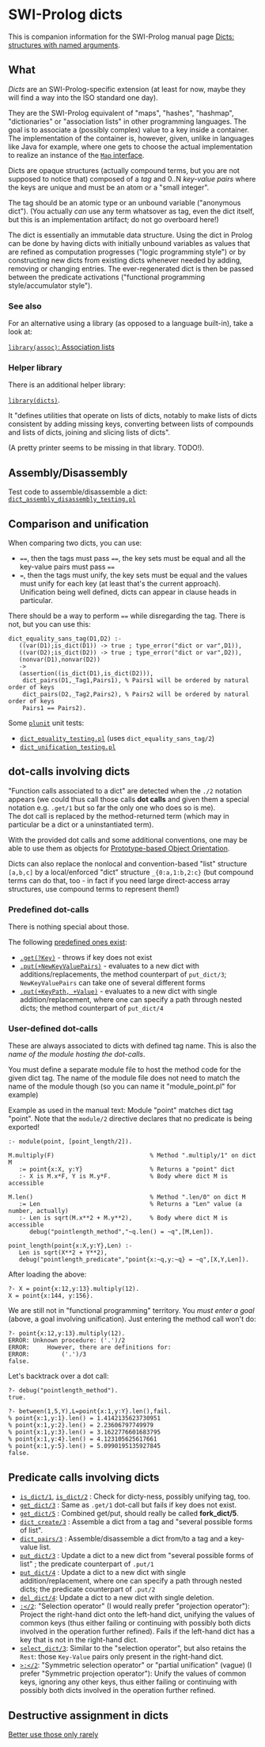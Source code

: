 # SWI-Prolog dicts

This is companion information for the SWI-Prolog manual page [Dicts: structures with named arguments](https://eu.swi-prolog.org/pldoc/man?section=bidicts).

## What

_Dicts_ are an SWI-Prolog-specific extension (at least for now, maybe they will find a way into the ISO standard one day).

They are the SWI-Prolog equivalent of "maps", "hashes", "hashmap", "dictionaries" or "association lists" in other programming languages.
The goal is to associate a (possibly complex) value to a key inside a container. The implementation of the container is, however, given,
unlike in languages like Java for example, where one gets to choose the actual implementation to realize an instance of the
[`Map` interface](https://docs.oracle.com/en/java/javase/14/docs/api/java.base/java/util/Map.html).

Dicts are opaque structures (actually compound terms, but you are not supposed to notice that) composed of
a _tag_ and 0..N _key-value pairs_ where the keys are unique and must be an atom or a "small integer". 

The tag should be an atomic type or an unbound variable ("anonymous dict"). (You actually _can_ use any term whatsover
as tag, even the dict itself, but this is an implementation artifact; do not go overboard here!)

The dict is essentially an immutable data structure. Using the dict in Prolog can be done by having dicts
with initially unbound variables as values that are refined as computation progresses ("logic programming style")
or by constructing new dicts from existing dicts whenever needed by adding, removing or changing entries. The
ever-regenerated dict is then be passed between the predicate activations ("functional programming style/accumulator style").

### See also

For an alternative using a library (as opposed to a language built-in), take a look at:

[`library(assoc)`: Association lists](https://eu.swi-prolog.org/pldoc/man?section=assoc)

### Helper library

There is an additional helper library:

[`library(dicts)`](https://eu.swi-prolog.org/pldoc/man?section=dicts).

It "defines utilities that operate on lists of dicts, notably to make lists of dicts consistent by adding missing keys,
converting between lists of compounds and lists of dicts, joining and slicing lists of dicts".

(A pretty printer seems to be missing in that library. TODO!).

## Assembly/Disassembly

Test code to assemble/disassemble a dict: [`dict_assembly_disassembly_testing.pl`](code/dict_assembly_disassembly_testing.pl)

## Comparison and unification

When comparing two dicts, you can use:

   - `==`, then the tags must pass `==`, the key sets must be equal and all the key-value pairs must pass `==`
   - `=`,  then the tags must unify, the key sets must be equal and the values must unify for each key
     (at least that's the current approach).
     Unification being well defined, dicts can appear in clause heads in particular.

There should be a way to perform `==` while disregarding the tag. There is not, but you can use this:

```none
dict_equality_sans_tag(D1,D2) :-
   ((var(D1);is_dict(D1)) -> true ; type_error("dict or var",D1)),
   ((var(D2);is_dict(D2)) -> true ; type_error("dict or var",D2)),   
   (nonvar(D1),nonvar(D2)) 
   -> 
   (assertion((is_dict(D1),is_dict(D2))),
    dict_pairs(D1,_Tag1,Pairs1), % Pairs1 will be ordered by natural order of keys
    dict_pairs(D2,_Tag2,Pairs2), % Pairs2 will be ordered by natural order of keys
    Pairs1 == Pairs2).
```

Some [`plunit`](https://eu.swi-prolog.org/pldoc/doc_for?object=section(%27packages/plunit.html%27)) unit tests:

- [`dict_equality_testing.pl`](code/dict_equality_testing.pl) (uses `dict_equality_sans_tag/2`)
- [`dict_unification_testing.pl`](code/dict_equality_testing.pl)

## dot-calls involving dicts

"Function calls associated to a dict" are detected when the `./2` notation appears 
(we could thus call those calls **dot calls** and given them a special notation e.g. `.get/1` but so far the only one who does so is me).  
The dot call is replaced by the method-returned term (which may in particular be a dict or a uninstantiated term).

With the provided dot calls and some additional conventions, one may be able to use them as objects 
for [Prototype-based Object Orientation](https://en.wikipedia.org/wiki/Prototype-based_programming). 

Dicts can also replace the nonlocal and convention-based "list" structure `[a,b,c]` by a 
local/enforced "dict" structure `_{0:a,1:b,2:c}` (but compound terms can do that, too - in fact if you need
large direct-access array structures, use compound terms to represent them!)

### Predefined dot-calls

There is nothing special about those.

The following [predefined ones exist](https://eu.swi-prolog.org/pldoc/man?section=ext-dicts-predefined):

   - [`.get(?Key)`](https://eu.swi-prolog.org/pldoc/man?section=ext-dicts-predefined#m-get-1) - throws if key does not exist
   - [`.put(+NewKeyValuePairs)`](https://eu.swi-prolog.org/pldoc/man?section=ext-dicts-predefined#m-put-1) - evaluates to a new dict with additions/replacements, the method counterpart of `put_dict/3`; `NewKeyValuePairs` can take one of several different forms
   - [`.put(+KeyPath, +Value)`](https://eu.swi-prolog.org/pldoc/man?section=ext-dicts-predefined#m-put-2) - evaluates to a new dict with single addition/replacement, where one can specify a path through nested dicts; the method counterpart of `put_dict/4`

### User-defined dot-calls

These are always associated to dicts with defined tag name. This is also the _name of the module hosting the dot-calls_.

You must define a separate module file to host the method code for the given dict tag. 
The name of the module file does not need to match the name of the module though (so you can name it "module_point.pl" for example)

Example as used in the manual text: Module "point" matches dict tag "point". 
Note that the `module/2` directive declares that no predicate is being exported!

```
:- module(point, [point_length/2]).

M.multiply(F)                           % Method ".multiply/1" on dict M
   := point{x:X, y:Y}                   % Returns a "point" dict
   :- X is M.x*F, Y is M.y*F.           % Body where dict M is accessible 

M.len()                                 % Method ".len/0" on dict M
   := Len                               % Returns a "Len" value (a number, actually)
   :- Len is sqrt(M.x**2 + M.y**2),     % Body where dict M is accessible
      debug("pointlength_method","~q.len() = ~q",[M,Len]).
      
point_length(point{x:X,y:Y},Len) :-    
   Len is sqrt(X**2 + Y**2),
   debug("pointlength_predicate","point{x:~q,y:~q} = ~q",[X,Y,Len]).
```

After loading the above:

```
?- X = point{x:12,y:13}.multiply(12).
X = point{x:144, y:156}.
```

We are still not in "functional programming" territory. 
You _must enter a goal_ (above, a goal involving unification). Just entering the method call won't do:

```
?- point{x:12,y:13}.multiply(12).
ERROR: Unknown procedure: ('.')/2
ERROR:     However, there are definitions for:
ERROR:         ('.')/3
false.
```

Let's backtrack over a dot call:

```
?- debug("pointlength_method").
true.

?- between(1,5,Y),L=point{x:1,y:Y}.len(),fail.
% point{x:1,y:1}.len() = 1.4142135623730951
% point{x:1,y:2}.len() = 2.23606797749979
% point{x:1,y:3}.len() = 3.1622776601683795
% point{x:1,y:4}.len() = 4.123105625617661
% point{x:1,y:5}.len() = 5.0990195135927845
false.
```

## Predicate calls involving dicts

   - [`is_dict/1`](https://eu.swi-prolog.org/pldoc/man?predicate=is_dict/1), 
     [`is_dict/2`](https://eu.swi-prolog.org/pldoc/doc_for?object=is_dict/2) : Check for dicty-ness, possibly unifying tag, too.
   - [`get_dict/3`](https://eu.swi-prolog.org/pldoc/doc_for?object=get_dict/3) : Same as `.get/1`  dot-call but fails if key does not exist.
   - [`get_dict/5`](https://eu.swi-prolog.org/pldoc/doc_for?object=get_dict/5) : Combined get/put, should really be called **fork_dict/5**. 
   - [`dict_create/3`](https://eu.swi-prolog.org/pldoc/doc_for?object=dict_create/3) : Assemble a dict from a tag and "several possible forms of list".
   - [`dict_pairs/3`](https://eu.swi-prolog.org/pldoc/doc_for?object=dict_pairs/3) : Assemble/disassemble a dict from/to a tag and a key-value list.
   - [`put_dict/3`](https://eu.swi-prolog.org/pldoc/doc_for?object=put_dict/3) : Update a dict to a new dict from "several possible forms of
     list"  ; the predicate counterpart of `.put/1`
   - [`put_dict/4`](https://eu.swi-prolog.org/pldoc/doc_for?object=put_dict/4) : Update a dict to a new dict with single addition/replacement,
     where one can specify a path through nested dicts; the predicate counterpart of `.put/2`
   - [`del_dict/4`](https://eu.swi-prolog.org/pldoc/doc_for?object=del_dict/4): Update a dict to a new dict with single deletion.
   - [`:</2`](https://eu.swi-prolog.org/pldoc/doc_for?object=(%3A%3C)/2): "Selection operator" (I would really prefer
     "projection operator"): Project the right-hand dict onto the left-hand dict, unifying the values of common keys (thus either failing
     or continuing with possibly both dicts involved in the operation further refined). Fails if the left-hand dict has a key that is not in
     the right-hand dict.
   - [`select_dict/3`](https://eu.swi-prolog.org/pldoc/doc_for?object=select_dict/3): Similar to the "selection operator", but also retains the
     `Rest`: those `Key-Value` pairs only present in the right-hand dict.
   - [`>:</2`](https://eu.swi-prolog.org/pldoc/doc_for?object=(%3E%3A%3C)/2): "Symmetric selection operator" or "partial unification" (vague)
     (I prefer "Symmetric projection operator"): Unify the values of common keys, ignoring any other keys, thus either failing or
     continuing with possibly both dicts involved in the operation further refined.

## Destructive assignment in dicts

[Better use those only rarely](https://eu.swi-prolog.org/pldoc/man?section=ext-dict-assignment)

